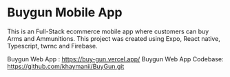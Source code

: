# Buygun Mobile App

This is an Full-Stack ecommerce mobile app where customers can buy Arms and Ammunitions. This project was created using Expo, React native, Typescript, twrnc and Firebase.

Buygun Web App : https://buy-gun.vercel.app/
Buygun Web App Codebase: https://github.com/khaymanii/BuyGun.git
